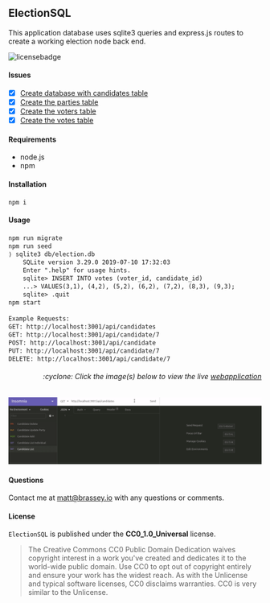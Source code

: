 ## ElectionSQL

This application database uses sqlite3 queries and express.js routes to create a working election node back end.

![licensebadge](https://img.shields.io/badge/license-CC0_1.0_Universal-blue)

#### Issues

- [x] [Create database with candidates table](https://github.com/MBrassey/ElectionSQL/issues/1)
- [x] [Create the parties table](https://github.com/MBrassey/ElectionSQL/issues/2)
- [x] [Create the voters table](https://github.com/MBrassey/ElectionSQL/issues/3)
- [x] [Create the votes table](https://github.com/MBrassey/ElectionSQL/issues/4)

#### Requirements

- node.js
- npm

#### Installation

    npm i

#### Usage

    npm run migrate
    npm run seed
    ⟩ sqlite3 db/election.db
        SQLite version 3.29.0 2019-07-10 17:32:03
        Enter ".help" for usage hints.
        sqlite> INSERT INTO votes (voter_id, candidate_id)
        ...> VALUES(3,1), (4,2), (5,2), (6,2), (7,2), (8,3), (9,3);
        sqlite> .quit
    npm start

    Example Requests:
    GET: http://localhost:3001/api/candidates
    GET: http://localhost:3001/api/candidate/7
    POST: http://localhost:3001/api/candidate
    PUT: http://localhost:3001/api/candidate/7
    DELETE: http://localhost:3001/api/candidate/7

<h6><p align="right">:cyclone: Click the image(s) below to view the live <a id="Screenshots" href="https://election-sql-mbrassey.herokuapp.com/api/candidates">webapplication</a></p></h6>

[<p align="center"><img src="lib/Preview.gif">](https://election-sql-mbrassey.herokuapp.com/api/candidates)

#### Questions

Contact me at [matt@brassey.io](mailto:matt@brassey.io) with any questions or comments.

#### License

`ElectionSQL` is published under the **CC0_1.0_Universal** license.

> The Creative Commons CC0 Public Domain Dedication waives copyright interest in a work you've created and dedicates it to the world-wide public domain. Use CC0 to opt out of copyright entirely and ensure your work has the widest reach. As with the Unlicense and typical software licenses, CC0 disclaims warranties. CC0 is very similar to the Unlicense.
